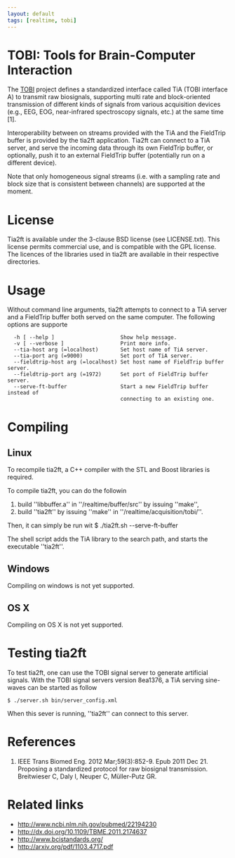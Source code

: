 ```yaml
---
layout: default
tags: [realtime, tobi]
---
```


# TOBI: Tools for Brain-Computer Interaction

The [TOBI](http://www.tobi-project.org) project defines a standardized interface called TiA (TOBI interface A) to transmit raw biosignals, supporting multi rate and block-oriented transmission of different kinds of signals from various acquisition devices (e.g., EEG, EOG, near-infrared spectroscopy signals, etc.) at the same time [1].

Interoperability between on streams provided with the TiA and the FieldTrip buffer is provided by the tia2ft application. Tia2ft can connect to a TiA server, and serve the incoming data through its own FieldTrip buffer, or optionally, push it to an external FieldTrip buffer (potentially run on a different device).

Note that only homogeneous signal streams (i.e. with a sampling rate and block size that is consistent between channels) are supported at the moment.

# License

Tia2ft is available under the 3-clause BSD license (see LICENSE.txt). This
license permits commercial use, and is compatible with the GPL license. The
licences of the libraries used in tia2ft are available in their respective
directories.

# Usage

Without command line arguments, tia2ft attempts to connect to a TiA server and
a FieldTrip buffer both served on the same computer. The following options are
supporte

	
	  -h [ --help ]                     Show help message.
	  -v [ --verbose ]                  Print more info.
	  --tia-host arg (=localhost)       Set host name of TiA server.
	  --tia-port arg (=9000)            Set port of TiA server.
	  --fieldtrip-host arg (=localhost) Set host name of FieldTrip buffer server.
	  --fieldtrip-port arg (=1972)      Set port of FieldTrip buffer server.
	  --serve-ft-buffer                 Start a new FieldTrip buffer instead of 
	                                    connecting to an existing one.

# Compiling

## Linux
To recompile tia2ft, a C++ compiler with the STL and Boost libraries is
required.

To compile tia2ft, you can do the followin

 1.  build ''libbuffer.a'' in ''/realtime/buffer/src'' by issuing ''make'',
 2.  build ''tia2ft'' by issuing ''make'' in ''/realtime/acquisition/tobi/''.

Then, it can simply be run wit
    $ ./tia2ft.sh --serve-ft-buffer

The shell script adds the TiA library to the search path, and starts the
executable ''tia2ft''.

## Windows

Compiling on windows is not yet supported.

##  OS X

Compiling on OS X is not yet supported.

# Testing tia2ft

To test tia2ft, one can use the TOBI signal server to generate artificial
signals. With the TOBI signal servers version 8ea1376, a TiA serving
sine-waves can be started as follow

    $ ./server.sh bin/server_config.xml

When this sever is running, ''tia2ft'' can connect to this server.

# References

 1.  IEEE Trans Biomed Eng. 2012 Mar;59(3):852-9. Epub 2011 Dec 21. Proposing a standardized protocol for raw biosignal transmission. Breitwieser C, Daly I, Neuper C, Müller-Putz GR.

# Related links

*  http://www.ncbi.nlm.nih.gov/pubmed/22194230
*  http://dx.doi.org/10.1109/TBME.2011.2174637
*  http://www.bcistandards.org/
*  http://arxiv.org/pdf/1103.4717.pdf
